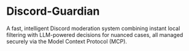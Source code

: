 # Discord-Guardian
A fast, intelligent Discord moderation system combining instant local filtering with LLM-powered decisions for nuanced cases, all managed securely via the Model Context Protocol (MCP).
